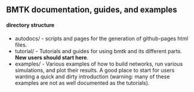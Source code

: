 ## BMTK documentation, guides, and examples

#### directory structure

- autodocs/ - scripts and pages for the generation of github-pages html files.
- tutorial/ - Tutorials and guides for using bmtk and its different parts. **New users should start here**.
- examples/ - Various examples of how to build networks, run various simulations, and plot their results. A good place to start for users wanting a quick and dirty introduction (warning: many of these examples are not as well documented as the tutorials).
